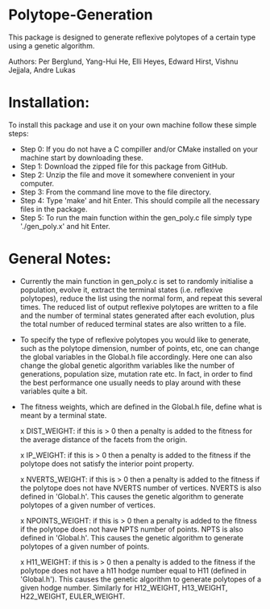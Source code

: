 # Polytope-Generation

This package is designed to generate reflexive polytopes of a certain type using a genetic algorithm. 

Authors: Per Berglund, Yang-Hui He, Elli Heyes, Edward Hirst, Vishnu Jejjala, Andre Lukas


# Installation:
To install this package and use it on your own machine follow these simple steps:
- Step 0: If you do not have a C compiller and/or CMake installed on your machine start by downloading these.
- Step 1: Download the zipped file for this package from GitHub.
- Step 2: Unzip the file and move it somewhere convenient in your computer.
- Step 3: From the command line move to the file directory. 
- Step 4: Type 'make' and hit Enter. This should compile all the necessary files in the package.
- Step 5: To run the main function within the gen_poly.c file simply type './gen_poly.x' and hit Enter. 


# General Notes:
- Currently the main function in gen_poly.c is set to randomly initialise a population, evolve it, 
  extract the terminal states (i.e. reflexive polytopes), reduce the list using the normal form,
  and repeat this several times. The reduced list of output reflexive polytopes are written to a file 
  and the number of terminal states generated after each evolution, plus the total number of reduced
  terminal states are also written to a file.
  
- To specify the type of reflexive polytopes you would like to generate, such as the polytope dimension,
  number of points, etc, one can change the global variables in the Global.h file accordingly. 
  Here one can also change the global genetic algorithm variables like the number of generations, 
  population size, mutation rate etc. In fact, in order to find the best performance one usually needs to
  play around with these variables quite a bit. 
  
  

- The fitness weights, which are defined in the Global.h file, define what is meant
  by a terminal state.
    
  x DIST_WEIGHT: if this is > 0 then a penalty is added to the fitness for the average 
    distance of the facets from the origin.
    
  x IP_WEIGHT: if this is > 0 then a penalty is added to the fitness if the polytope
    does not satisfy the interior point property.

  x NVERTS_WEIGHT: if this is > 0 then a penalty is added to the fitness if the polytope
    does not have NVERTS number of vertices. NVERTS is also defined in 'Global.h'. This 
    causes the genetic algorithm to generate polytopes of a given number of vertices.
    
  x NPOINTS_WEIGHT: if this is > 0 then a penalty is added to the fitness if the polytope
    does not have NPTS number of points. NPTS is also defined in 'Global.h'. This 
    causes the genetic algorithm to generate polytopes of a given number of points.
    
  x H11_WEIGHT: if this is > 0 then a penalty is added to the fitness if the polytope does
    not have a h11 hodge number equal to H11 (defined in 'Global.h'). This causes the 
    genetic algorithm to generate polytopes of a given hodge number. Similarly for H12_WEIGHT,
    H13_WEIGHT, H22_WEIGHT, EULER_WEIGHT.
    

